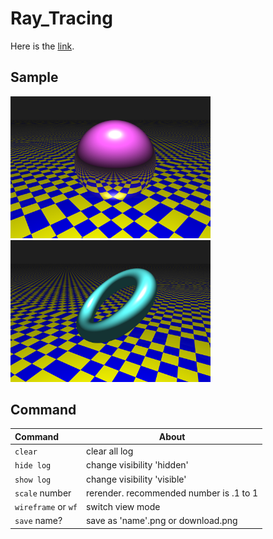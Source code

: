 # Ray_Tracing

Here is the [link](https://kteruuchi.github.io/Ray_Tracing/).

## Sample
<img src="image/1.png" style="width:20rem;"/> <img src="image/2.png" style="width:20rem;"/>

## Command
| Command | About |
|:--------|-------|
|`clear`| clear all log |
|`hide log`| change visibility 'hidden' |
|`show log`| change visibility 'visible' |
|`scale` number | rerender. recommended number is .1 to 1 |
|`wireframe` or `wf`| switch view mode |
|`save` name? | save as 'name'.png or download.png |
